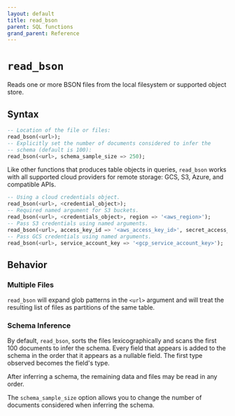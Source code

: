 ```yaml
---
layout: default
title: read_bson
parent: SQL functions
grand_parent: Reference
---
```


# `read_bson`

Reads one or more BSON files from the local filesystem or supported object store.

## Syntax

```sql
-- Location of the file or files:
read_bson(<url>);
-- Explicitly set the number of documents considered to infer the
-- schema (default is 100):
read_bson(<url>, schema_sample_size => 250);
```

Like other functions that produces table objects in queries,
`read_bson` works with all supported cloud providers for remote
storage: GCS, S3, Azure, and compatible APIs.

```sql
-- Using a cloud credentials object.
read_bson(<url>, <credential_object>);
-- Required named argument for S3 buckets.
read_bson(<url>, <credentials_object>, region => '<aws_region>');
-- Pass S3 credentials using named arguments.
read_bson(<url>, access_key_id => '<aws_access_key_id>', secret_access_key => '<aws_secret_access_key>', region => '<aws_region>');
-- Pass GCS credentials using named arguments.
read_bson(<url>, service_account_key => '<gcp_service_account_key>');
```

## Behavior

### Multiple Files

`read_bson` will expand glob patterns in the `<url>` argument and will
treat the resulting list of files as partitions of the same table.

### Schema Inference

By default, `read_bson`, sorts the files lexicographically and scans the
first 100 documents to infer the schema. Every field that appears is
added to the schema in the order that it appears as a nullable
field. The first type observed becomes the field's type.

After inferring a schema, the remaining data and files may be read
in any order.

The `schema_sample_size` option allows you to change the number of
documents considered when inferring the schema.
